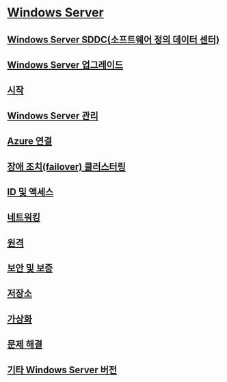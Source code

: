 # [Windows Server](windows-server.md)
## [Windows Server SDDC(소프트웨어 정의 데이터 센터)](sddc.md)
## [Windows Server 업그레이드](upgrade/upgrade-overview.md)
## [시작](get-started/Server-Basics.md)
## [Windows Server 관리](administration/manage-windows-server.md)
## [Azure 연결](azure-hybrid-services/index.md)
## [장애 조치(failover) 클러스터링](failover-clustering/failover-clustering-overview.md)
## [ID 및 액세스](identity/Identity-and-Access.md)
## [네트워킹](networking/Networking.md)
## [원격](remote/index.md)
## [보안 및 보증](security/security-and-assurance.md)
## [저장소](storage/storage.md)
## [가상화](virtualization/virtualization.md)
## [문제 해결](troubleshoot/windows-server-support-solutions.md)
## [기타 Windows Server 버전](windows-server-versions.md)